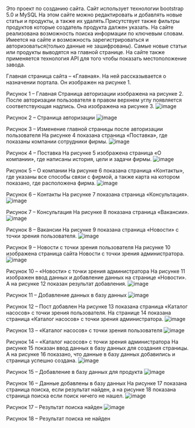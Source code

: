 Это проект по созданию сайта.
Сайт использует технологии bootstrap 5.0 и MySQL
На этом сайте можно редактировать и добавлять новые статьи и продукты, а также их удалять.Присутствует также фильтры продуктов которые создатель продукта далжен указать. На сайте реализована возможность поиска информации по ключевым словам.
Имеется на сайте и возможность зарегистрироваться и авторизоваться(только данные не зашифрованы).
Самые новые статьи или продукты выводятся на главной странице.
На сайте также применяется технология API для того чтобы показать местоположение завода.

Главная страница сайта – «Главная». На ней рассказывается о назначении портала. Он изображен на рисунке 1.
 
Рисунок 1 – Главная
Страница авторизации изображена на рисунке 2. После авторизации пользователя в правом верхнем углу появляется соответствующая надпись. Она изображена на рисунке 3.
 ![image](https://github.com/user-attachments/assets/ddb459d5-4f33-4358-a96e-1415120f0302)

Рисунок 2 – Страница авторизации
 ![image](https://github.com/user-attachments/assets/f221786c-6e28-421e-9066-06ab28b35ef7)

Рисунок 3 – Изменение главной страницы после авторизации пользователя
На рисунке 4 показана страница «Поставка», где показаны компании сотрудники фирмы.
 ![image](https://github.com/user-attachments/assets/3bc5a681-7c9a-42e4-bfa8-4d6dc5efae1b)

Рисунок 4 – Поставка
На рисунке 5 изображена страница «О компании», где написаны история, цели и задачи фирмы.
 ![image](https://github.com/user-attachments/assets/668c9b3e-3496-4d2b-8ea4-ce4c9c66e273)

Рисунок 5 – О компании
На рисунке 6 показана страница «Контакты», где указаны все способы связи с фирмой, а также карта на котором показано, где расположена фирма.
 ![image](https://github.com/user-attachments/assets/7626e306-beca-4dc0-a510-8b5334c2be62)

Рисунок 6 – Контакты
	На рисунке 7 показана страница «Консультация».
 ![image](https://github.com/user-attachments/assets/7f9cb258-01ec-40d7-a5bb-c5c30c67113c)

Рисунок 7 – Консультация
На рисунке 8 показана страница «Вакансии».
 ![image](https://github.com/user-attachments/assets/508ff4d4-f234-4710-86c8-36089e78e36f)

Рисунок 8 – Вакансии
На рисунке 9 показана страница «Новости» с точки зрения пользователя.
 ![image](https://github.com/user-attachments/assets/9bde292c-cfd0-424c-8a0b-b7e4bf7c56df)

Рисунок 9 – Новости с точки зрения пользователя
На рисунке 10 изображена страница сайта Новости с точки зрения администратора.
 ![image](https://github.com/user-attachments/assets/6f7bc3b0-38f1-432d-b1f5-490a7e407894)

Рисунок 10 – «Новости» с точки зрения администратора
На рисунке 11 изображен ввод данных и добавление данных на странице «Новости». А на рисунке 12 показан результат добавления.
 ![image](https://github.com/user-attachments/assets/bdb526e3-e0af-47c4-9de8-7d6e27c4e54f)

Рисунок 11 – Добавление данных в базу данных
 ![image](https://github.com/user-attachments/assets/0722f510-c2fa-4e18-a9bc-220daf2727cc)

Рисунок 12 – Пост добавлен
На рисунке 13 показана страница «Каталог насосов» с точки зрения пользователя. На странице 14 показана страница «Каталог насосов» с точки зрения администратора.
 ![image](https://github.com/user-attachments/assets/c425cd04-5386-4f0b-8756-bb072830a496)

Рисунок 13 – «Каталог насосов» с точки зрения пользователя
 ![image](https://github.com/user-attachments/assets/eeb39268-cdb5-43fa-ba9a-45a4369de280)

Рисунок 14 – «Каталог насосов» с точки зрения администратора
На рисунке 15 показан ввод данных в базу данных для создания страницы. А на рисунке 16 показано, что данные в базу данных добавились и страница успешно создана.
 ![image](https://github.com/user-attachments/assets/d8d990f0-5542-4190-aa29-8b9fe5380aca)

Рисунок 15 – Добавление в базу данных для продукта
 ![image](https://github.com/user-attachments/assets/6f2e7f18-a614-4235-959b-fa377e6f2c1c)

Рисунок 16 – Данные добавлены в базу данных
На рисунке 17 показана страница поиска, если результат найден, а на рисунке 18 показана страница поиска если поиск ничего не нашел.
 ![image](https://github.com/user-attachments/assets/417d0263-0195-4109-9f4b-72dae9b6be35)

Рисунок 17 – Результат поиска найден
 ![image](https://github.com/user-attachments/assets/989bf734-80bd-4f2e-aff2-d63ddb8c2bbb)

Рисунок 18 – Результат поиска не найден



